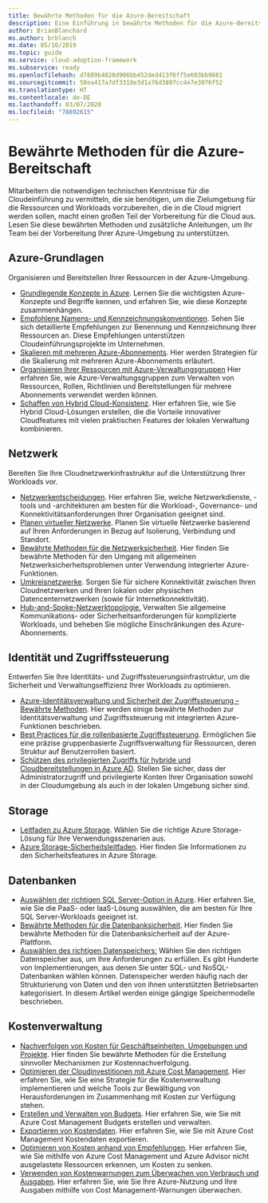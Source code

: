 ```yaml
---
title: Bewährte Methoden für die Azure-Bereitschaft
description: Eine Einführung in bewährte Methoden für die Azure-Bereitschaft
author: BrianBlanchard
ms.author: brblanch
ms.date: 05/10/2019
ms.topic: guide
ms.service: cloud-adoption-framework
ms.subservice: ready
ms.openlocfilehash: d7889b4020d906bb452ded413f6ff5e603bb9881
ms.sourcegitcommit: 58ea417a7df3318e3d1a76d3807cc4e7e3976f52
ms.translationtype: HT
ms.contentlocale: de-DE
ms.lasthandoff: 03/07/2020
ms.locfileid: "78892615"
---
```

# <a name="best-practices-for-azure-readiness"></a>Bewährte Methoden für die Azure-Bereitschaft

Mitarbeitern die notwendigen technischen Kenntnisse für die Cloudeinführung zu vermitteln, die sie benötigen, um die Zielumgebung für die Ressourcen und Workloads vorzubereiten, die in die Cloud migriert werden sollen, macht einen großen Teil der Vorbereitung für die Cloud aus. Lesen Sie diese bewährten Methoden und zusätzliche Anleitungen, um Ihr Team bei der Vorbereitung Ihrer Azure-Umgebung zu unterstützen.

## <a name="azure-fundamentals"></a>Azure-Grundlagen

Organisieren und Bereitstellen Ihrer Ressourcen in der Azure-Umgebung.

- [Grundlegende Konzepte in Azure](../considerations/fundamental-concepts.md). Lernen Sie die wichtigsten Azure-Konzepte und Begriffe kennen, und erfahren Sie, wie diese Konzepte zusammenhängen.
- [Empfohlene Namens- und Kennzeichnungskonventionen](../azure-best-practices/naming-and-tagging.md). Sehen Sie sich detaillierte Empfehlungen zur Benennung und Kennzeichnung Ihrer Ressourcen an. Diese Empfehlungen unterstützen Cloudeinführungsprojekte im Unternehmen.
- [Skalieren mit mehreren Azure-Abonnements](../azure-best-practices/scaling-subscriptions.md). Hier werden Strategien für die Skalierung mit mehreren Azure-Abonnements erläutert.
- [Organisieren Ihrer Ressourcen mit Azure-Verwaltungsgruppen](https://docs.microsoft.com/azure/governance/management-groups/?toc=https://docs.microsoft.com/azure/cloud-adoption-framework/toc.json&bc=https://docs.microsoft.com/azure/cloud-adoption-framework/_bread/toc.json) Hier erfahren Sie, wie Azure-Verwaltungsgruppen zum Verwalten von Ressourcen, Rollen, Richtlinien und Bereitstellungen für mehrere Abonnements verwendet werden können.
- [Schaffen von Hybrid Cloud-Konsistenz](../considerations/hybrid-consistency.md). Hier erfahren Sie, wie Sie Hybrid Cloud-Lösungen erstellen, die die Vorteile innovativer Cloudfeatures mit vielen praktischen Features der lokalen Verwaltung kombinieren.

## <a name="networking"></a>Netzwerk

Bereiten Sie Ihre Cloudnetzwerkinfrastruktur auf die Unterstützung Ihrer Workloads vor.

- [Netzwerkentscheidungen](../considerations/networking-options.md). Hier erfahren Sie, welche Netzwerkdienste, -tools und -architekturen am besten für die Workload-, Governance- und Konnektivitätsanforderungen Ihrer Organisation geeignet sind.
- [Planen virtueller Netzwerke](https://docs.microsoft.com/azure/virtual-network/virtual-network-vnet-plan-design-arm?toc=https://docs.microsoft.com/azure/cloud-adoption-framework/toc.json&bc=https://docs.microsoft.com/azure/cloud-adoption-framework/_bread/toc.json). Planen Sie virtuelle Netzwerke basierend auf Ihren Anforderungen in Bezug auf Isolierung, Verbindung und Standort.
- [Bewährte Methoden für die Netzwerksicherheit](https://docs.microsoft.com/azure/security/azure-security-network-security-best-practices?toc=https://docs.microsoft.com/azure/cloud-adoption-framework/toc.json&bc=https://docs.microsoft.com/azure/cloud-adoption-framework/_bread/toc.json). Hier finden Sie bewährte Methoden für den Umgang mit allgemeinen Netzwerksicherheitsproblemen unter Verwendung integrierter Azure-Funktionen.
- [Umkreisnetzwerke](./perimeter-networks.md). Sorgen Sie für sichere Konnektivität zwischen Ihren Cloudnetzwerken und Ihren lokalen oder physischen Datencenternetzwerken (sowie für Internetkonnektivität).
- [Hub-and-Spoke-Netzwerktopologie.](./hub-spoke-network-topology.md) Verwalten Sie allgemeine Kommunikations- oder Sicherheitsanforderungen für komplizierte Workloads, und beheben Sie mögliche Einschränkungen des Azure-Abonnements.

## <a name="identity-and-access-control"></a>Identität und Zugriffssteuerung

Entwerfen Sie Ihre Identitäts- und Zugriffssteuerungsinfrastruktur, um die Sicherheit und Verwaltungseffizienz Ihrer Workloads zu optimieren.

- [Azure-Identitätsverwaltung und Sicherheit der Zugriffssteuerung – Bewährte Methoden](https://docs.microsoft.com/azure/security/azure-security-identity-management-best-practices?toc=https://docs.microsoft.com/azure/cloud-adoption-framework/toc.json&bc=https://docs.microsoft.com/azure/cloud-adoption-framework/_bread/toc.json). Hier werden einige bewährte Methoden zur Identitätsverwaltung und Zugriffssteuerung mit integrierten Azure-Funktionen beschrieben.
- [Best Practices für die rollenbasierte Zugriffssteuerung](../considerations/roles.md). Ermöglichen Sie eine präzise gruppenbasierte Zugriffsverwaltung für Ressourcen, deren Struktur auf Benutzerrollen basiert.
- [Schützen des privilegierten Zugriffs für hybride und Cloudbereitstellungen in Azure AD](https://docs.microsoft.com/azure/active-directory/users-groups-roles/directory-admin-roles-secure?toc=https://docs.microsoft.com/azure/cloud-adoption-framework/toc.json&bc=https://docs.microsoft.com/azure/cloud-adoption-framework/_bread/toc.json). Stellen Sie sicher, dass der Administratorzugriff und privilegierte Konten Ihrer Organisation sowohl in der Cloudumgebung als auch in der lokalen Umgebung sicher sind.

## <a name="storage"></a>Storage

- [Leitfaden zu Azure Storage](../considerations/storage-options.md). Wählen Sie die richtige Azure Storage-Lösung für Ihre Verwendungsszenarien aus.
- [Azure Storage-Sicherheitsleitfaden](https://docs.microsoft.com/azure/storage/blobs/security-recommendations?toc=https://docs.microsoft.com/azure/cloud-adoption-framework/toc.json&bc=https://docs.microsoft.com/azure/cloud-adoption-framework/_bread/toc.json). Hier finden Sie Informationen zu den Sicherheitsfeatures in Azure Storage.

## <a name="databases"></a>Datenbanken

- [Auswählen der richtigen SQL Server-Option in Azure](https://docs.microsoft.com/azure/sql-database/sql-database-paas-vs-sql-server-iaas?toc=https://docs.microsoft.com/azure/cloud-adoption-framework/toc.json&bc=https://docs.microsoft.com/azure/cloud-adoption-framework/_bread/toc.json). Hier erfahren Sie, wie Sie die PaaS- oder IaaS-Lösung auswählen, die am besten für Ihre SQL Server-Workloads geeignet ist.
- [Bewährte Methoden für die Datenbanksicherheit](https://docs.microsoft.com/azure/security/azure-database-security-best-practices?toc=https://docs.microsoft.com/azure/cloud-adoption-framework/toc.json&bc=https://docs.microsoft.com/azure/cloud-adoption-framework/_bread/toc.json). Hier finden Sie bewährte Methoden für die Datenbanksicherheit auf der Azure-Plattform.
- [Auswählen des richtigen Datenspeichers:](https://docs.microsoft.com/azure/architecture/guide/technology-choices/data-store-overview) Wählen Sie den richtigen Datenspeicher aus, um Ihre Anforderungen zu erfüllen. Es gibt Hunderte von Implementierungen, aus denen Sie unter SQL- und NoSQL-Datenbanken wählen können. Datenspeicher werden häufig nach der Strukturierung von Daten und den von ihnen unterstützten Betriebsarten kategorisiert. In diesem Artikel werden einige gängige Speichermodelle beschrieben.

## <a name="cost-management"></a>Kostenverwaltung

- [Nachverfolgen von Kosten für Geschäftseinheiten, Umgebungen und Projekte](./track-costs.md). Hier finden Sie bewährte Methoden für die Erstellung sinnvoller Mechanismen zur Kostennachverfolgung.
- [Optimieren der Cloudinvestitionen mit Azure Cost Management](https://docs.microsoft.com/azure/cost-management-billing/costs/cost-mgt-best-practices?toc=https://docs.microsoft.com/azure/cloud-adoption-framework/toc.json&bc=https://docs.microsoft.com/azure/cloud-adoption-framework/_bread/toc.json). Hier erfahren Sie, wie Sie eine Strategie für die Kostenverwaltung implementieren und welche Tools zur Bewältigung von Herausforderungen im Zusammenhang mit Kosten zur Verfügung stehen.
- [Erstellen und Verwalten von Budgets](https://docs.microsoft.com/azure/cost-management-billing/costs/tutorial-acm-create-budgets?toc=https://docs.microsoft.com/azure/cloud-adoption-framework/toc.json&bc=https://docs.microsoft.com/azure/cloud-adoption-framework/_bread/toc.json). Hier erfahren Sie, wie Sie mit Azure Cost Management Budgets erstellen und verwalten.
- [Exportieren von Kostendaten](https://docs.microsoft.com/azure/cost-management-billing/costs/tutorial-export-acm-data?toc=https://docs.microsoft.com/azure/cloud-adoption-framework/toc.json&bc=https://docs.microsoft.com/azure/cloud-adoption-framework/_bread/toc.json). Hier erfahren Sie, wie Sie mit Azure Cost Management Kostendaten exportieren.
- [Optimieren von Kosten anhand von Empfehlungen](https://docs.microsoft.com/azure/cost-management-billing/costs/tutorial-acm-opt-recommendations?toc=https://docs.microsoft.com/azure/cloud-adoption-framework/toc.json&bc=https://docs.microsoft.com/azure/cloud-adoption-framework/_bread/toc.json). Hier erfahren Sie, wie Sie mithilfe von Azure Cost Management und Azure Advisor nicht ausgelastete Ressourcen erkennen, um Kosten zu senken.
- [Verwenden von Kostenwarnungen zum Überwachen von Verbrauch und Ausgaben](https://docs.microsoft.com/azure/cost-management-billing/costs/cost-mgt-alerts-monitor-usage-spending?toc=https://docs.microsoft.com/azure/cloud-adoption-framework/toc.json&bc=https://docs.microsoft.com/azure/cloud-adoption-framework/_bread/toc.json). Hier erfahren Sie, wie Sie Ihre Azure-Nutzung und Ihre Ausgaben mithilfe von Cost Management-Warnungen überwachen.
